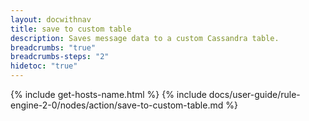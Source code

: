```yaml
---
layout: docwithnav
title: save to custom table
description: Saves message data to a custom Cassandra table.
breadcrumbs: "true"
breadcrumbs-steps: "2"
hidetoc: "true"
---
```


{% include get-hosts-name.html %}
{% include docs/user-guide/rule-engine-2-0/nodes/action/save-to-custom-table.md %}
